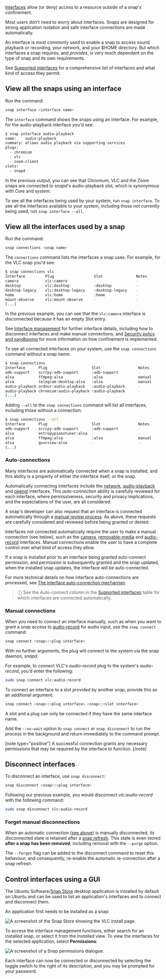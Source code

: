 [Interfaces](/t/35928) allow (or deny) access to a resource outside of a snap's confinement.

Most users don't need to worry about interfaces. Snaps are designed for strong application isolation and safe interface connections are made automatically.

An interface is most commonly used to enable a snap to access sound playback or recording, your network, and your $HOME directory. But which interfaces a snap requires, and *provides*, is very much dependent on the type of snap and its own requirements.

See [Supported interfaces](/t/supported-interfaces/7744) for a comprehensive list of interfaces and what kind of access they permit.

## View all the snaps using an interface

Run the command:

```bash
snap interface <interface name>

```

The `interface` command shows the snaps using an interface. For example, for the audio-playback interface you'd see:

```bash
$ snap interface audio-playback
name:    audio-playback
summary: allows audio playback via supporting services
plugs:
  - chromium
  - vlc
  - zoom-client
slots:
  - snapd
```

In the previous output, you can see that Chromium, VLC and the Zoom snaps are connected to _snapd's_ audio-playback slot, which is synonymous with _Core_ and _system_.

To see all the interfaces being used by your system, run `snap interface`. To see all the interfaces available to your system, including those not currently being used, run `snap interface --all`.

## View all the interfaces used by a snap

Run the command:

```bash
snap connections <snap name>
```

The `connections` command lists the interfaces a snap uses. For example, for the VLC snap you'd see:

```bash
$ snap connections vlc
Interface         Plug                  Slot               Notes
camera            vlc:camera            -                  -
desktop           vlc:desktop           :desktop           -
desktop-legacy    vlc:desktop-legacy    :desktop-legacy    -
home              vlc:home              :home              -
mount-observe     vlc:mount-observe     -                  -
[...]
```

In the previous <!-- above, left, right, below are assuming reading direction --> example, you <!-- TODO Style guide question, as authors should we talk directly to our readers YOU instead of WE --> can see that the `vlc:camera` interface is disconnected because it has an empty *Slot* entry.

See [Interface management](/t/interface-management/6154) for further interface details, including how to disconnect interfaces and make manual connections, and [Security policy and sandboxing](https://forum.snapcraft.io/t/security-policy-and-sandboxing/554) for more information on how confinement is implemented.

To see all connected interfaces on your system, use the `snap connections` command without a snap name:

```bash
$ snap connections
Interface      Plug                    Slot                 Notes
adb-support    scrcpy:adb-support      :adb-support         -
alsa           ffmpeg:alsa             :alsa                manual
alsa           telegram-desktop:alsa   :alsa                manual
audio-playback ardour:audio-playback   :audio-playback      -
audio-playback chromium:audio-playback :audio-playback      -
(...)
```

Adding `--all` to the `snap connections` command will list all interfaces, including those without a connection:

```bash
$ snap connections --all
Interface      Plug                    Slot                 Notes
adb-support    scrcpy:adb-support      :adb-support         -
alsa           entropypianotuner:alsa  -                    -
alsa           ffmpeg:alsa             :alsa                manual
alsa           guvcview:alsa           -                    -
(...)
```

### Auto-connections

Many interfaces are automatically connected when a snap is installed, and this ability is a property of either the interface itself, or the snap.

Automatically connecting interfaces include the [network](/t/the-network-interface/7880), [audio-playback](/t/the-audio-playback-interface/13089) and [opengl](/t/the-opengl-interface/7894) interfaces. This _auto-connection_ ability is carefully reviewed for each interface, where permissiveness, security and privacy implications, and the expectations of the user, are all considered.

A snap's developer can also request that an interface is connected automatically through a [manual review process](/t/permission-requests/12822). As above, these requests are carefully considered and reviewed before being granted or denied.

Interfaces not connected automatically require the user to make a manual connection (see below), such as the [camera](/t/the-camera-interface/7776), [removable-media](/t/the-removable-media-interface/7910) and [audio-record](/t/the-audio-record-interface/13090) interfaces. Manual connections enable the user to have a complete control over what kind of access they allow.

If a snap is installed prior to an interface being granted auto-connect permission, and permission is subsequently granted and the snap updated, when the installed snap updates, the interface will be auto-connected.

For more technical details on how interface auto-connections are processed, see [The interface auto-connection mechanism](/t/the-interface-auto-connection-mechanism/20179).

> ⓘ See the _Auto-connect_ column in the [Supported interfaces](/t/supported-interfaces/7744) table for which interfaces are connected automatically.

### Manual connections

When you need to connect an interface manually, such as when you want to grant a snap access to [audio-record](/t/the-audio-record-interface/13090) for audio input, use the `snap connect` command:

```bash
snap connect <snap>:<plug interface>
```

With no further arguments, the plug will connect to the system via the snap daemon, _snapd_.

For example, to connect VLC's _audio-record_ plug to the system's _audio-record_, you'd enter the following:

```bash
sudo snap connect vlc:audio-record
```

To connect an interface to a slot provided by another snap, provide this as an additional argument:

```bash
snap connect <snap>:<plug interface> <snap>:<slot interface>
```

A slot and a plug can only be connected if they have the same interface name. 

Add the `--no-wait` option to `snap connect` or `snap disconnect` to run the process in the background and return immediately to the command prompt.

[note type="positive"]
A successful connection grants any necessary permissions that may be required by the interface to function.
[/note]

## Disconnect interfaces

To disconnect an interface, use `snap disconnect`:

```bash
snap disconnect <snap>:<plug interface>
```

Following our previous example, you would disconnect *vlc:audio-record* with the following command:

```bash
sudo snap disconnect vlc:audio-record
```

### Forget manual disconnections

When an automatic connection ([see above](#heading--auto-connections)) is manually disconnected, its disconnected state is retained after a [snap refresh](/t/managing-updates/7022). This state is even stored **after a snap has been removed**, including removal with the `--purge` option.

The `--forget` flag can be added to the disconnect command to reset this behaviour, and consequently, re-enable the automatic re-connection after a snap refresh.

## Control interfaces using a GUI

The Ubuntu Software/[Snap Store](https://snapcraft.io/snap-store) desktop application is installed by default on Ubuntu and can be used to list an application's interfaces and to connect and disconnect them.

An application first needs to be installed as a snap:

![A screenshot of the Snap Store showing the VLC install page.](../media/GIMP-snap-install.png)

To access the interface management functions, either search for an installed snap, or select it from the _Installed_ view. To view the  interfaces for the selected application, select **Permissions**:

![A screenshot of a Snap permissions dialogue.](../media/GIMP-interfaces.png)

Each interface can now be connected or disconnected by selecting the toggle switch to the right of its description, and you may be prompted for your password.